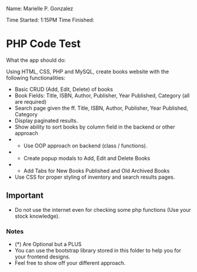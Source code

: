 Name: Marielle P. Gonzalez  

Time Started: 1:15PM
Time Finished: 

# PHP Code Test

What the app should do:

Using HTML, CSS, PHP and MySQL, create books website with the following functionalities:

- Basic CRUD (Add, Edit, Delete) of books 
- Book Fields: Title, ISBN, Author, Publisher, Year Published, Category (all are required)
- Search page given the ff. Title, ISBN, Author, Publisher, Year Published, Category
- Display paginated results.
- Show ability to sort books by column field in the backend or other approach
- * Use OOP approach on backend (class / functions).
- * Create popup modals to Add, Edit and Delete Books
- * Add Tabs for New Books Published and Old Archived Books
- Use CSS for proper styling of inventory and search results pages.

## Important

- Do not use the internet even for checking some php functions (Use your stock knowledge).

### Notes

- (*) Are Optional but a PLUS
- You can use the bootstrap library stored in this folder to help you for your frontend designs.
- Feel free to show off your different approach.